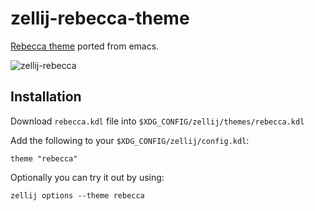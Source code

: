 # zellij-rebecca-theme

[Rebecca theme](https://github.com/vic/rebecca-theme) ported from emacs.

![zellij-rebecca](https://github.com/vic/zellij-rebecca-theme/assets/331/86cca42e-1922-4473-9880-c57a840a7914)


## Installation

Download `rebecca.kdl` file into `$XDG_CONFIG/zellij/themes/rebecca.kdl`

Add the following to your `$XDG_CONFIG/zellij/config.kdl`:

```
theme "rebecca"
```

Optionally you can try it out by using:

```
zellij options --theme rebecca
```
